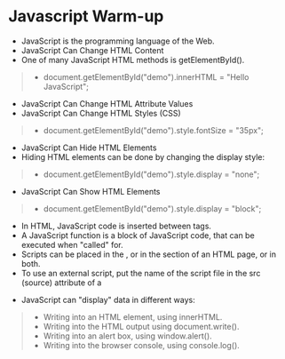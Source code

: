 # Javascript Warm-up
* JavaScript is the programming language of the Web.
* JavaScript Can Change HTML Content
* One of many JavaScript HTML methods is getElementById().
> * document.getElementById("demo").innerHTML = "Hello JavaScript";
* JavaScript Can Change HTML Attribute Values
* JavaScript Can Change HTML Styles (CSS)
> * document.getElementById("demo").style.fontSize = "35px";
* JavaScript Can Hide HTML Elements
* Hiding HTML elements can be done by changing the display style:
> * document.getElementById("demo").style.display = "none";
* JavaScript Can Show HTML Elements
> * document.getElementById("demo").style.display = "block";
* In HTML, JavaScript code is inserted between <script> and </script> tags.
* A JavaScript function is a block of JavaScript code, that can be executed when "called" for.
* Scripts can be placed in the <body>, or in the <head> section of an HTML page, or in both.
* To use an external script, put the name of the script file in the src (source) attribute of a <script> tag:
> * <script src="myScript.js"></script>

* JavaScript can "display" data in different ways:
> * Writing into an HTML element, using innerHTML.
> * Writing into the HTML output using document.write().
> * Writing into an alert box, using window.alert().
> * Writing into the browser console, using console.log().
